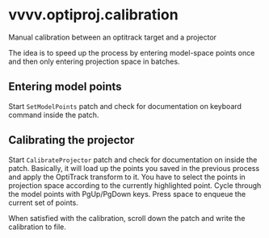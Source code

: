 # vvvv.optiproj.calibration
Manual calibration between an optitrack target and a projector

The idea is to speed up the process by entering model-space points once and then only entering projection space in batches.

## Entering model points
Start `SetModelPoints` patch and check for documentation on keyboard command inside the patch.

## Calibrating the projector
Start `CalibrateProjector` patch and check for documentation on inside the patch. Basically, it will load up the points you saved in the previous process and apply the OptiTrack transform to it. You have to select the points in projection space according to the currently highlighted point. Cycle through the model points with PgUp/PgDown keys. Press space to enqueue the current set of points.

When satisfied with the calibration, scroll down the patch and write the calibration to file.